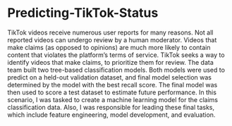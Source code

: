 # Predicting-TikTok-Status

TikTok videos receive numerous user reports for many reasons. Not all reported videos can undergo review by a human moderator. Videos that make claims (as opposed to opinions) are much more likely to contain content that violates the platform’s terms of service. TikTok seeks a way to identify videos that make claims, to prioritize them for review. The data team built two tree-based classification models. Both models were used to predict on a held-out validation dataset, and final model selection was determined by the model with the best recall score. The final model was then used to score a test dataset to estimate future performance. In this scenario, I was tasked to create a machine learning model for the claims classification data. Also, I was responsible for leading these final tasks, which include feature engineering, model development, and evaluation.
